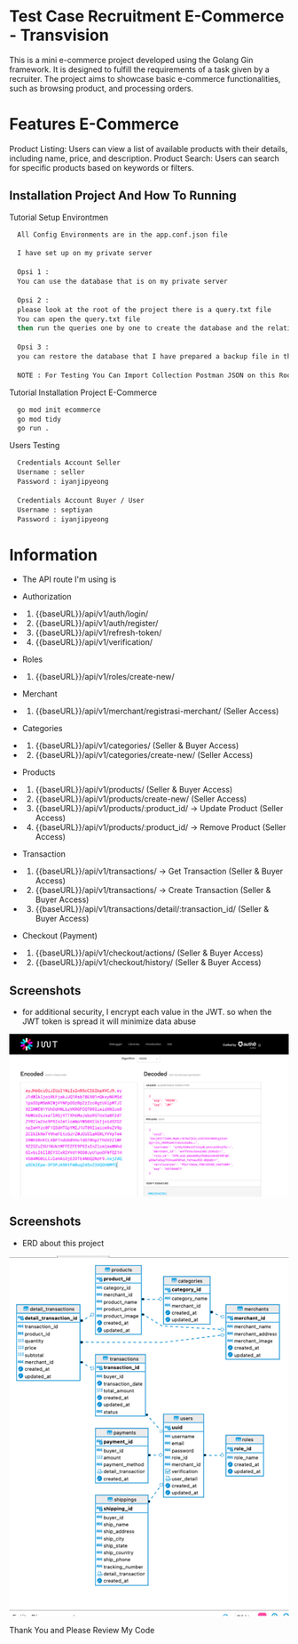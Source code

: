 
# Test Case Recruitment E-Commerce - Transvision

This is a mini e-commerce project developed using the Golang Gin framework. It is designed to fulfill the requirements of a task given by a recruiter. The project aims to showcase basic e-commerce functionalities, such as browsing product, and processing orders.

# Features E-Commerce

Product Listing: Users can view a list of available products with their details, including name, price, and description.
Product Search: Users can search for specific products based on keywords or filters.



## Installation Project And How To Running

Tutorial Setup Environtmen

```bash
  All Config Environments are in the app.conf.json file

  I have set up on my private server
  
  Opsi 1 :
  You can use the database that is on my private server

  Opsi 2 :
  please look at the root of the project there is a query.txt file
  You can open the query.txt file 
  then run the queries one by one to create the database and the relationships from each table

  Opsi 3 : 
  you can restore the database that I have prepared a backup file in this project

  NOTE : For Testing You Can Import Collection Postman JSON on this Root Project
```

Tutorial Installation Project E-Commerce

```bash
  go mod init ecommerce
  go mod tidy
  go run .
```

Users Testing

```bash
  Credentials Account Seller
  Username : seller
  Password : iyanjipyeong

  Credentials Account Buyer / User
  Username : septiyan
  Password : iyanjipyeong
```

# Information
- The API route I'm using is 
- Authorization
- 1. {{baseURL}}/api/v1/auth/login/
- 2. {{baseURL}}/api/v1/auth/register/
- 3. {{baseURL}}/api/v1/refresh-token/
- 4. {{baseURL}}/api/v1/verification/

- Roles
- 1. {{baseURL}}/api/v1/roles/create-new/

- Merchant
- 1. {{baseURL}}/api/v1/merchant/registrasi-merchant/ (Seller Access)

- Categories
- 1. {{baseURL}}/api/v1/categories/ (Seller & Buyer Access)
- 2. {{baseURL}}/api/v1/categories/create-new/ (Seller Access)

- Products
- 1. {{baseURL}}/api/v1/products/ (Seller & Buyer Access)
- 2. {{baseURL}}/api/v1/products/create-new/ (Seller Access)
- 3. {{baseURL}}/api/v1/products/:product_id/ -> Update Product (Seller Access)
- 4. {{baseURL}}/api/v1/products/:product_id/ -> Remove Product (Seller Access)

- Transaction
- 1. {{baseURL}}/api/v1/transactions/ -> Get Transaction (Seller & Buyer Access)
- 2. {{baseURL}}/api/v1/transactions/ -> Create Transaction (Seller & Buyer Access)
- 3. {{baseURL}}/api/v1/transactions/detail/:transaction_id/ (Seller & Buyer Access)

- Checkout (Payment)
- 1. {{baseURL}}/api/v1/checkout/actions/ (Seller & Buyer Access)
- 2. {{baseURL}}/api/v1/checkout/history/ (Seller & Buyer Access)

## Screenshots
- for additional security, I encrypt each value in the JWT. so when the JWT token is spread it will minimize data abuse

![App Screenshot](./security.png)

## Screenshots
- ERD about this project

![App Screenshot](./relational.png)




Thank You and Please Review My Code

